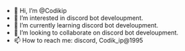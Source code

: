 - 👋 Hi, I’m @Codikip
- 👀 I’m interested in discord bot develoupment.
- 🌱 I’m currently learning discord bot develoupment.
- 💞️ I’m looking to collaborate on discord bot develoupment.
- 📫 How to reach me: discord, Codik_ip@1995

<!---
Codikip/Codikip is a ✨ special ✨ repository because its `README.md` (this file) appears on your GitHub profile.
You can click the Preview link to take a look at your changes.
--->
